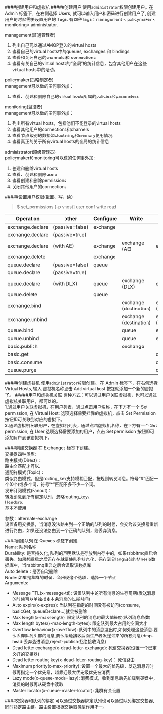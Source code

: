 ####创建用户和虚拟机
#####创建用户
使用<code>administrator</code>权限创建用户。在 Admin 标签下，在右侧选择 Users, 就可以输入用户和密码进行创建用户了, 创建用户的时候需要设置用户的 Tags.
 有四种Tags：management < policymaker < monitoring< administrator.
 
 management(普通管理者)  
 1. 列出自己可以通过AMQP登入的virtual hosts  
 2. 查看自己的virtual hosts中的queues, exchanges 和 bindings
 3. 查看和关闭自己的channels 和 connections
 4. 查看有关自己的virtual hosts的“全局”的统计信息，包含其他用户在这些virtual hosts中的活动。
 
 policymaker(策略制定者)   
  management可以做的任何事外加：
 1. 查看、创建和删除自己的virtual hosts所属的policies和parameters
 
 monitoring(监控者)   
 management可以做的任何事外加：
 1. 列出所有virtual hosts，包括他们不能登录的virtual hosts
 2. 查看其他用户的connections和channels
 3. 查看节点级别的数据如clustering和memory使用情况
 4. 查看真正的关于所有virtual hosts的全局的统计信息
 
 administrator(超级管理员)  
 policymaker和monitoring可以做的任何事外加:
 1. 创建和删除virtual hosts
 2. 查看、创建和删除users
 3. 查看创建和删除permissions
 4. 关闭其他用户的connections
  
 #####设置用户权限(配置、写、读）
>$ set_permissions [-p vhost] user conf write read

| Operation | other | Configure | Write | Read |  
|---------| --- |---------| ---------| -----|
|exchange.declare|(passive=false)|exchange
|exchange.declare|(passive=true)
|exchange.declare|(with  AE)|exchange|exchange (AE)|exchange|
|exchange.delete| |exchange
|queue.declare|(passive=false)|queue
|queue.declare|(passive=true)|
|queue.declare|	(with  DLX)|queue|exchange (DLX)|queue|
|queue.delete| |queue|
|exchange.bind| | |exchange (destination)|exchange (source)|
|exchange.unbind| | |exchange (destination)|exchange (source)|
|queue.bind| | | queue | exchange|
|queue.unbind| | | queue | exchange|
|basic.publish| | | exchange| |
|basic.get| | | |queue|
|basic.consume| | | |queue|
|queue.purge| | | |queue|

 
 
#####创建虚拟机
使用<code>administrator</code>权限创建。 在 Admin 标签下，在右侧选择 Virtual Hosts, 输入 虚拟机名称点击 Add virtual host 按钮就添加一个新的虚拟了。
#####用户和虚拟机关联
两种方式：可以通过用户关联虚拟机，也可以通过虚拟机关联用户，都可以的。  
1.通过用户关联虚拟机，在用户列表，通过点击用户名称，在下方有一个 Set permission, 在 Virtual Host: 选项选择需要挂靠的虚拟机，点击 Set Permission 按钮即可关联到对应的虚拟下。  
2.通过虚拟机关联用户，在虚拟机列表，通过点击虚拟机名称，在下方有一个 Set permission, 在 User 选项选择需要添加的用户，点击 Set permission 按钮即可添加用户到该虚拟机下。  

####创建交换器
在 Exchanges 标签下创建。  
交换器四种类型:  
路由模式(Direct)：  
路由全匹配才可以.  
通配符模式(Topic)：  
​类似路由模式，但是routing_key支持模糊匹配，按规则转发消息。符号“#”匹配一个(0个)或多个词，符号“*”匹配不多不少一个词。  
发布订阅模式(Fanout)：  
​转发消息到所有绑定队列，忽略routing_key。  
Headers:    
基本不使用

参数：alternate-exchange  
设置备用交换器，当消息没法路由到一个正确的队列的时候，会交给该交换器重新进行路由，如果还没法路由到一个正确的队列，则丢弃消息。  

####创建队列
在 Queues 标签下创建  
Name: 队列名称  
Durability: 是否持久化, 队列的声明默认是存放到内存中的，如果rabbitmq重启会丢失，如果想重启之后还存在就要使队列持久化，保存到Erlang自带的Mnesia数据库中，当rabbitmq重启之后会读取该数据库  
Auto delete：是否自动删除  
Node: 如果是集群的时候，会出现这个选项，选择一个节点  
Arguments: 
* Message TTL(x-message-ttl): 设置队列中的所有消息的生存周期(发送消息的时候可以单独指定本条消息的过期时间)
* Auto expire(x-expires): 当队列在指定的时间没有被访问(consume, basicGet, queueDeclare…)就会被删除
* Max length(x-max-length): 限定队列的消息的最大值长度(队列消息条数)
* Max length bytes(x-max-length-bytes): 限定队列最大占用的空间大小
* Overflow behaviour(x-overflow): 队列中的消息溢出时,如何处理这些消息.要么丢弃队列头部的消息,要么拒绝接收后面生产者发送过来的所有消息(drop-head:丢弃选进消息,reject-publish:拒绝接收消息)
* Dead letter exchange(x-dead-letter-exchange): 死信交换器(设置一个已定义好的交换器)
* Dead letter routing key(x-dead-letter-routing-key)： 死信路由
* Maximum priority(x-max-priority): 设置一个最大的优先级，发送消息的时候再指定一个优先级，越靠近最大优先级优先被消费
* Lazy mode(x-queue-mode=lazy): 消费模式，收到消息后先加载到硬盘中，消费的时候再从硬盘中读取
* Master locator(x-queue-master-locator): 集群有关设置

####交换器和队列的绑定
可以通过交换器绑定队列也可以通过队列绑定交换器,同时指定路由键。路由设置根据交换器类型作用不一。